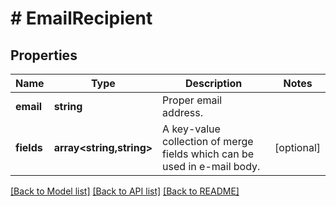 # # EmailRecipient

## Properties

Name | Type | Description | Notes
------------ | ------------- | ------------- | -------------
**email** | **string** | Proper email address. |
**fields** | **array<string,string>** | A key-value collection of merge fields which can be used in e-mail body. | [optional]

[[Back to Model list]](../../README.md#models) [[Back to API list]](../../README.md#endpoints) [[Back to README]](../../README.md)
